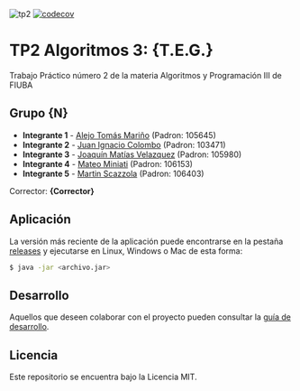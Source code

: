 ![tp2](https://github.com/alejo-marino/algo3_tp2/actions/workflows/build.yml/badge.svg) [![codecov](https://codecov.io/gh/alejo-marino/algo3_tp2/branch/master/graph/badge.svg)](https://codecov.io/gh/alejo-marino/algo3_tp2)

# TP2 Algoritmos 3: {T.E.G.} 

Trabajo Práctico número 2 de la materia Algoritmos y Programación III de FIUBA

## Grupo {N}

* **Integrante 1** - [Alejo Tomás Mariño](https://github.com/alejo-marino) (Padron: 105645)
* **Integrante 2** - [Juan Ignacio Colombo](https://github.com/juanicolombo97) (Padron: 103471)
* **Integrante 3** - [Joaquín Matías Velazquez](https://github.com/jm-velazquez) (Padron: 105980)
* **Integrante 4** - [Mateo Miniati](https://github.com/miniatimat) (Padron: 106153)
* **Integrante 5** - [Martin Scazzola](https://github.com/MartinScazzola) (Padron: 106403)

Corrector: **{Corrector}**

## Aplicación

La versión más reciente de la aplicación puede encontrarse en la pestaña [releases](https://github.com/alejo-marino/algo3_tp2/releases/latest) y ejecutarse en Linux, Windows o Mac de esta forma:

```bash
$ java -jar <archivo.jar>
```

## Desarrollo

Aquellos que deseen colaborar con el proyecto pueden consultar la [guía de desarrollo](./docs/Desarrollo.md).

## Licencia

Este repositorio se encuentra bajo la Licencia MIT.


